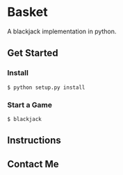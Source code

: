 # Basket 

A blackjack implementation in python. 

## Get Started

### Install 

```plain 
$ python setup.py install 
``` 

### Start a Game 

```plain 
$ blackjack 
``` 

## Instructions 


## Contact Me 



